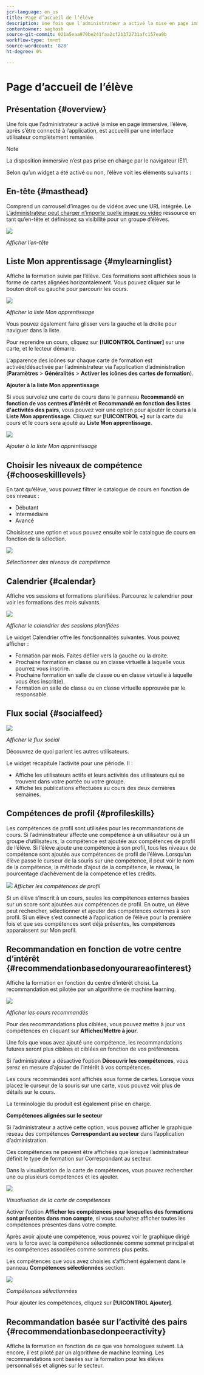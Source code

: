 ```yaml
---
jcr-language: en_us
title: Page d’accueil de l’élève
description: Une fois que l’administrateur a activé la mise en page immersive, l’élève, après s’être connecté à l’application, est accueilli par une interface utilisateur complètement remaniée.
contentowner: saghosh
source-git-commit: 021a5eaa979be241faa2cf2b372731afc157ea9b
workflow-type: tm+mt
source-wordcount: '828'
ht-degree: 0%

---
```




# Page d’accueil de l’élève

## Présentation {#overview}

Une fois que l’administrateur a activé la mise en page immersive, l’élève, après s’être connecté à l’application, est accueilli par une interface utilisateur complètement remaniée.

>[!NOTE]
>
>La disposition immersive n’est pas prise en charge par le navigateur IE11.

Selon qu’un widget a été activé ou non, l’élève voit les éléments suivants :

## En-tête {#masthead}

Comprend un carrousel d’images ou de vidéos avec une URL intégrée. Le [L’administrateur peut charger n’importe quelle image ou vidéo](../../administrators/feature-summary/announcements.md#masthead) ressource en tant qu’en-tête et définissez sa visibilité pour un groupe d’élèves.

![](assets/learner-masthead.png)

*Afficher l’en-tête*

## Liste Mon apprentissage {#mylearninglist}

Affiche la formation suivie par l’élève. Ces formations sont affichées sous la forme de cartes alignées horizontalement. Vous pouvez cliquer sur le bouton droit ou gauche pour parcourir les cours.

![](assets/learner-my-learning-list.png)

*Afficher la liste Mon apprentissage*

Vous pouvez également faire glisser vers la gauche et la droite pour naviguer dans la liste.

Pour reprendre un cours, cliquez sur **[!UICONTROL Continuer]** sur une carte, et le lecteur démarre.

L’apparence des icônes sur chaque carte de formation est activée/désactivée par l’administrateur via l’application d’administration (**Paramètres** > **Généralités** > **Activer les icônes des cartes de formation**).

**Ajouter à la liste Mon apprentissage**

Si vous survolez une carte de cours dans le panneau **Recommandé en fonction de vos centres d’intérêt** et **Recommandé en fonction des listes d&#39;activités des pairs**, vous pouvez voir une option pour ajouter le cours à la **Liste Mon apprentissage**. Cliquez sur **[!UICONTROL +]** sur la carte du cours et le cours sera ajouté au **Liste Mon apprentissage**.

![](assets/add-my-learning.png)

*Ajouter à la liste Mon apprentissage*

## Choisir les niveaux de compétence {#chooseskilllevels}

En tant qu’élève, vous pouvez filtrer le catalogue de cours en fonction de ces niveaux :

* Débutant
* Intermédiaire
* Avancé

Choisissez une option et vous pouvez ensuite voir le catalogue de cours en fonction de la sélection.

![](assets/skill-levels.png)

*Sélectionner des niveaux de compétence*

## Calendrier {#calendar}

Affiche vos sessions et formations planifiées. Parcourez le calendrier pour voir les formations des mois suivants.

![](assets/learner-calendar.png)

*Afficher le calendrier des sessions planifiées*

Le widget Calendrier offre les fonctionnalités suivantes. Vous pouvez afficher :

* Formation par mois. Faites défiler vers la gauche ou la droite.
* Prochaine formation en classe ou en classe virtuelle à laquelle vous pourrez vous inscrire.
* Prochaine formation en salle de classe ou en classe virtuelle à laquelle vous êtes inscrit(e).
* Formation en salle de classe ou en classe virtuelle approuvée par le responsable.

## Flux social {#socialfeed}

![](assets/social-feed.png)

*Afficher le flux social*

Découvrez de quoi parlent les autres utilisateurs.

Le widget récapitule l’activité pour une période. Il :

* Affiche les utilisateurs actifs et leurs activités des utilisateurs qui se trouvent dans votre portée ou votre groupe.
* Affiche les publications effectuées au cours des deux dernières semaines.

## Compétences de profil {#profileskills}

Les compétences de profil sont utilisées pour les recommandations de cours. Si l’administrateur affecte une compétence à un utilisateur ou à un groupe d’utilisateurs, la compétence est ajoutée aux compétences de profil de l’élève. Si l’élève ajoute une compétence à son profil, tous les niveaux de compétence sont ajoutés aux compétences de profil de l’élève. Lorsqu’un élève passe le curseur de la souris sur une compétence, il peut voir le nom de la compétence, la méthode d’ajout de la compétence, le niveau, le pourcentage d’achèvement de la compétence et les crédits.

![](assets/profile-skills.png)
*Afficher les compétences de profil*

Si un élève s’inscrit à un cours, seules les compétences externes basées sur un score sont ajoutées aux compétences de profil. En outre, un élève peut rechercher, sélectionner et ajouter des compétences externes à son profil. Si un élève s’est connecté à l’application de l’élève pour la première fois et que ses compétences sont déjà présentes, les compétences apparaissent sur Mon profil.

## Recommandation en fonction de votre centre d’intérêt {#recommendationbasedonyourareaofinterest}

Affiche la formation en fonction du centre d’intérêt choisi. La recommandation est pilotée par un algorithme de machine learning.

![](assets/learner-recommendation.png)

*Afficher les cours recommandés*

Pour des recommandations plus ciblées, vous pouvez mettre à jour vos compétences en cliquant sur **Afficher/Mettre à jour**.

Une fois que vous avez ajouté une compétence, les recommandations futures seront plus ciblées et ciblées en fonction de vos préférences.

Si l’administrateur a désactivé l’option **Découvrir les compétences**, vous serez en mesure d’ajouter de l’intérêt à vos compétences.

Les cours recommandés sont affichés sous forme de cartes. Lorsque vous placez le curseur de la souris sur une carte, vous pouvez voir plus de détails sur le cours.

La terminologie du produit est également prise en charge.

**Compétences alignées sur le secteur**

Si l’administrateur a activé cette option, vous pouvez afficher le graphique réseau des compétences **Correspondant au secteur** dans l’application d’administration.

Ces compétences ne peuvent être affichées que lorsque l’administrateur définit le type de formation sur Correspondant au secteur.

Dans la visualisation de la carte de compétences, vous pouvez rechercher une ou plusieurs compétences et les ajouter.

![](assets/learner-add-industry-skills.png)

*Visualisation de la carte de compétences*

Activer l’option **Afficher les compétences pour lesquelles des formations sont présentes dans mon compte**, si vous souhaitez afficher toutes les compétences présentes dans votre compte.

Après avoir ajouté une compétence, vous pouvez voir le graphique dirigé vers la force avec la compétence sélectionnée comme sommet principal et les compétences associées comme sommets plus petits.

Les compétences que vous avez choisies s’affichent également dans le panneau **Compétences sélectionnées** section.

![](assets/learner-add-industry-skills-1.png)

*Compétences sélectionnées*

Pour ajouter les compétences, cliquez sur **[!UICONTROL Ajouter]**.

## Recommandation basée sur l’activité des pairs {#recommendationbasedonpeeractivity}

Affiche la formation en fonction de ce que vos homologues suivent. Là encore, il est piloté par un algorithme de machine learning. Les recommandations sont basées sur la formation pour les élèves personnalisés et alignés sur le secteur.
